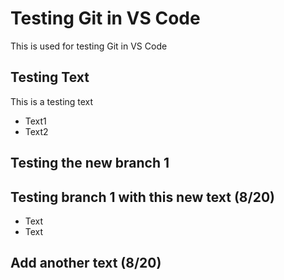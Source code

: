 # Testing Git in VS Code
This is used for testing Git in VS Code

## Testing Text
This is a testing text
- Text1
- Text2

## Testing the new branch 1

## Testing branch 1 with this new text (8/20)
- Text
- Text

## Add another text (8/20)